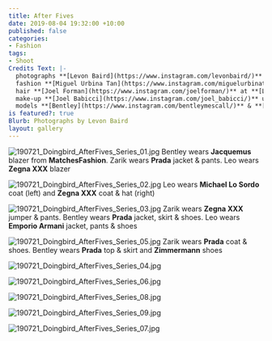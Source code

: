 ```yaml
---
title: After Fives
date: 2019-08-04 19:32:00 +10:00
published: false
categories:
- Fashion
tags:
- Shoot
Credits Text: |-
  photographs **[Levon Baird](https://www.instagram.com/levonbaird/)** at **[The Artist Group](https://www.instagram.com/theartistgroup/)**
  fashion **[Miguel Urbina Tan](https://www.instagram.com/miguelurbinatan/)**
  hair **[Joel Forman](https://www.instagram.com/joelforman/)** at **[Lion Artist Management](https://www.instagram.com/lionartistmanagement/)** using **[Alan White Anthology](https://www.instagram.com/alanwhiteanthology/)** & **[Davines](https://www.instagram.com/davines_australia/)**
  make-up **[Joel Babicci](https://www.instagram.com/joel_babicci/)** using **[MAC](https://www.instagram.com/maccosmetics/)**
  models **[Bentley](https://www.instagram.com/bentleymescall/)** & **[Zarik](https://www.instagram.com/zarikkhan_/)** at **[IMG](https://www.instagram.com/imgmodels/)** and **[Leo](https://www.instagram.com/leonvrrdo/)** at **[FiveTwenty](https://www.instagram.com/fivetwentyMGT/)**
is featured?: true
Blurb: Photographs by Levon Baird
layout: gallery
---
```


![190721_Doingbird_AfterFives_Series_01.jpg](/uploads/190721_Doingbird_AfterFives_Series_01.jpg)
Bentley wears **Jacquemus** blazer from **MatchesFashion**. Zarik wears **Prada** jacket & pants. Leo wears **Zegna XXX** blazer

![190721_Doingbird_AfterFives_Series_02.jpg](/uploads/190721_Doingbird_AfterFives_Series_02.jpg)
Leo wears **Michael Lo Sordo** coat (left) and **Zegna XXX** coat & hat (right)

![190721_Doingbird_AfterFives_Series_03.jpg](/uploads/190721_Doingbird_AfterFives_Series_03.jpg)
Zarik wears **Zegna XXX** jumper & pants. Bentley wears **Prada** jacket, skirt & shoes. Leo wears **Emporio Armani** jacket, pants & shoes

![190721_Doingbird_AfterFives_Series_05.jpg](/uploads/190721_Doingbird_AfterFives_Series_05.jpg)
Zarik wears **Prada** coat & shoes. Bentley wears **Prada** top & skirt and **Zimmermann** shoes

![190721_Doingbird_AfterFives_Series_04.jpg](/uploads/190721_Doingbird_AfterFives_Series_04.jpg)

![190721_Doingbird_AfterFives_Series_06.jpg](/uploads/190721_Doingbird_AfterFives_Series_06.jpg)

![190721_Doingbird_AfterFives_Series_08.jpg](/uploads/190721_Doingbird_AfterFives_Series_08.jpg)

![190721_Doingbird_AfterFives_Series_09.jpg](/uploads/190721_Doingbird_AfterFives_Series_09.jpg)

![190721_Doingbird_AfterFives_Series_07.jpg](/uploads/190721_Doingbird_AfterFives_Series_07.jpg)


